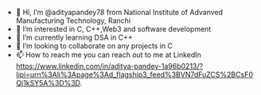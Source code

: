 - 👋 Hi, I’m @adityapandey78 from National Institute of Advanved Manufacturing Technology, Ranchi
- 👀 I’m interested in C, C++,Web3 and software development
- 🌱 I’m currently learning DSA in C++
- 💞️ I’m looking to collaborate on any projects in C
- 📫 How to reach me you can reach out to me at LinkedIn https://www.linkedin.com/in/aditya-pandey-1a96b0213/?lipi=urn%3Ali%3Apage%3Ad_flagship3_feed%3BVN7dFuZCS%2BCsF0Qj1kSY5A%3D%3D.

<!---
adityapandey78/adityapandey78 is a ✨ special ✨ repository because its `README.md` (this file) appears on your GitHub profile.
You can click the Preview link to take a look at your changes.
--->
